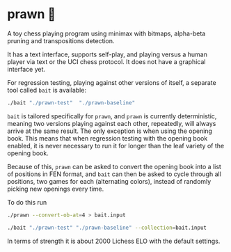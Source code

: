 # prawn 🦐

A toy chess playing program using minimax with bitmaps, alpha-beta pruning and
transpositions detection.

It has a text interface, supports self-play, and playing versus a human player
via text or the UCI chess protocol. It does not have a graphical interface yet.

For regression testing, playing against other versions of itself, a separate
tool called `bait` is available:

```sh
./bait "./prawn-test"  "./prawn-baseline"
```

`bait` is tailored specifically for `prawn`, and `prawn` is currently
deterministic, meaning two versions playing against each other, repeatedly,
will always arrive at the same result. The only exception is when using the
opening book. This means that when regression testing with the opening book
enabled, it is never necessary to run it for longer than the leaf variety of
the opening book.

Because of this, `prawn` can be asked to convert the opening book into a list
of positions in FEN format, and `bait` can then be asked to cycle through all
positions, two games for each (alternating colors), instead of randomly picking
new openings every time.

To do this run

```sh
./prawn --convert-ob-at=4 > bait.input

./bait "./prawn-test" "./prawn-baseline" --collection=bait.input
```

In terms of strength it is about 2000 Lichess ELO with the default settings.
